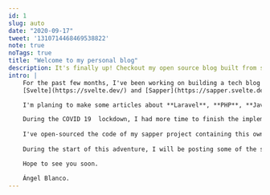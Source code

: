 ```yaml
---
id: 1
slug: auto
date: "2020-09-17"
tweet: '1310714468469538822'
note: true
noTags: true
title: "Welcome to my personal blog"
description: It's finally up! Checkout my open source blog built from scratch. 
intro: |
    For the past few months, I've been working on building a tech blog using
    [Svelte](https://svelte.dev/) and [Sapper](https://sapper.svelte.dev/) from scratch!

    I'm planing to make some articles about **Laravel**, **PHP**, **Javascript**, **Docker**, **microservices**, etc. 

    During the COVID 19  lockdown, I had more time to finish the implementation and now it can be put into production. I've great inspiration from [Vuepress](https://vuepress.vuejs.org/) but decided to do all the job with Svelte to try it out.
    
    I've open-sourced the code of my sapper project containing this own site on Github just in case you want to inspect it. You can learn a lit bit more about me [here](/about/).
    
    During the start of this adventure, I will be posting some of the solutions to the "challenges" I've faced during the development.

    Hope to see you soon.

    Ángel Blanco.
---
```

